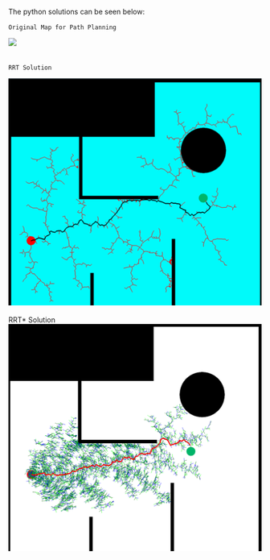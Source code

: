 The python solutions can be seen below:

    Original Map for Path Planning
![](Images/priginal_map.png)<br/>
<br/>

    RRT Solution
![](Images/RRT.png)<br/>
<br/>
    RRT* Solution
![](Images/rrt_star.png)<br/>
<br/>
